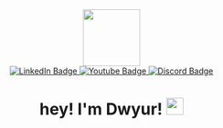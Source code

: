 <div id="header" align="center">
  <img src="https://media.giphy.com/media/xBTSwCTFkgfcdTjHMz/giphy.gif" width="100"/>
</div>
<div id="badges" align="center">
  <a href="your-linkedin-URL">
    <img src="https://img.shields.io/badge/вконтакте-blue?style=for-the-badge&logo=vk&logoColor=white" alt="LinkedIn Badge"/>
  </a>
  <a href="your-youtube-URL">
    <img src="https://img.shields.io/badge/YouTube-red?style=for-the-badge&logo=youtube&logoColor=white" alt="Youtube Badge"/>
  </a>
  <a href="your-twitter-URL">
    <img src="https://img.shields.io/badge/discord-blueviolet?style=for-the-badge&logo=discord&logoColor=white" alt="Discord Badge"/>
  </a>
</div>
<div id="badges" align="center">
 <img src="https://komarev.com/ghpvc/?username=dwyur&style=flat-square&color=blue" alt=""/>
</div>
<h1 align="center">
  hey! I'm Dwyur!
  <img src="https://media.giphy.com/media/hvRJCLFzcasrR4ia7z/giphy.gif" width="30px"/>
</h1>
